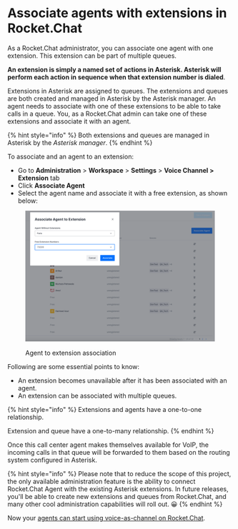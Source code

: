 # Associate agents with extensions in Rocket.Chat

As a Rocket.Chat administrator, you can associate one agent with one extension. This extension can be part of multiple queues.

**An extension is simply a named set of actions in Asterisk. Asterisk will perform each action in sequence when that extension number is dialed**.

Extensions in Asterisk are assigned to queues. The extensions and queues are both created and managed in Asterisk by the Asterisk manager. An agent needs to associate with one of these extensions to be able to take calls in a queue. You, as a Rocket.Chat admin can take one of these extensions and associate it with an agent.

{% hint style="info" %}
Both extensions and queues are managed in Asterisk by the _Asterisk manager_.
{% endhint %}

To associate and an agent to an extension:

* Go to **Administration** > **Workspace** > **Settings** > **Voice Channel > Extension** tab
* Click **Associate Agent**
* Select the agent name and associate it with a free extension, as shown below:

<figure><img src="../../../../.gitbook/assets/image (977).png" alt=""><figcaption><p>Agent to extension association</p></figcaption></figure>

Following are some essential points to know:

* An extension becomes unavailable after it has been associated with an agent.
* An extension can be associated with multiple queues.

{% hint style="info" %}
Extensions and agents have a one-to-one relationship.

Extension and queue have a one-to-many relationship.
{% endhint %}

Once this call center agent makes themselves available for VoIP, the incoming calls in that queue will be forwarded to them based on the routing system configured in Asterisk.

{% hint style="info" %}
Please note that to reduce the scope of this project, the only available administration feature is the ability to connect Rocket.Chat Agent with the existing Asterisk extensions. In future releases, you'll be able to create new extensions and queues from Rocket.Chat, and many other cool administration capabilities will roll out. 😀
{% endhint %}

Now your [agents can start using voice-as-channel on Rocket.Chat](../../voice-channel-agent-guides/).
